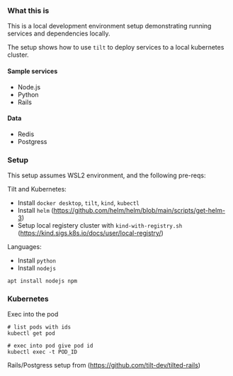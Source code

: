 ### What this is
This is a local development environment setup demonstrating running services and dependencies locally.

The setup shows how to use `tilt` to deploy services to a local kubernetes cluster.

#### Sample services
- Node.js
- Python
- Rails

#### Data 
- Redis
- Postgress

### Setup
This setup assumes WSL2 environment, and the following pre-reqs:

Tilt and Kubernetes:
- Install `docker desktop`, `tilt`, `kind`, `kubectl`
- Install `helm` (https://github.com/helm/helm/blob/main/scripts/get-helm-3)
- Setup local registery cluster with `kind-with-registry.sh` (https://kind.sigs.k8s.io/docs/user/local-registry/)

Languages:
- Install `python`
- Install `nodejs`
```
apt install nodejs npm
```

### Kubernetes 
Exec into the pod
```
# list pods with ids
kubectl get pod

# exec into pod give pod id
kubectl exec -t POD_ID
```

Rails/Postgress setup from (https://github.com/tilt-dev/tilted-rails) 